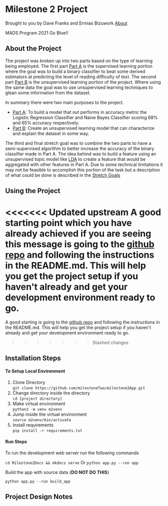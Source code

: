 # Milestone 2 Project

Brought to you by Dave Franks and Ermias Bizuwork [About](about.md)

MADS Program 2021 Go Blue!!

## About the Project

The project was broken up into two parts based on the type of learning being employed. The first part [Part A](part1.md) is the supervised learning portion where the goal was to build a binary classifier to beat some derived estimators at predicting the level of reading difficulty of text. The second part [Part B](part2.md) is the unsupervised learning portion of the project. Where using the same data the goal was to use unsupervised learning techniques to glean some information from the dataset. 

In summary there were two main purposes to the project.

- [Part A](part1.md): To build a model that out performs in accuracy metric the Logistic Regression Classifier and Naive Bayes Classifier scoring 68% and 65% accuracy respectively.
- [Part B](part2.md): Create an unsupervised learning model that can characterize and explain the dataset in some way.

The third and final stretch goal was to combine the two parts to have a semi-supervised algorithm to better increase the accuracy of the binary classifier made in Part A. The idea behind was to build a feature using an unsupervised topic model like [LDA](https://en.wikipedia.org/wiki/Latent_Dirichlet_allocation) to create a feature that would be aggregated with other features in Part A. Due to some technical limitations it may not be feasible to accomplish this portion of the task but a description of what could be done is described in the [Stretch Goals](stretchgoals.md)

## Using the Project

<<<<<<< Updated upstream
A good starting point which you have already achieved if you are seeing this message is going to the [github repo](https://github.com/milestoneTwo/milestone2App) and following the instructions in the README.md. This will help you get the project setup if you haven't already and get your development environment ready to go. 
=======
A good starting is going to the [github repo](https://github.com/milestoneTwo/milestone2App) and following the instructions in the README.md. This will help you get the project setup if you haven't already and get your development environment ready to go. 
>>>>>>> Stashed changes

## Installation Steps
#### To Setup Local Environment

1. Clone Directory <br>
`git clone https://github.com/milestoneTwo/milestone2App.git`
2. Change directory inside the directory <br>
`cd [project directory]`
3. Make virtual environment <br>
`python3 -m venv m2venv`
4. Jump inside the virtual environment<br>
`source m2venv/bin/activate`
5. Install requirements <br>
`pip install -r requirements.txt`

#### Run Steps

To run the development web server run the following commands

`cd Milestone2Docs && mkdocs serve`
Or
`python app.py --run app`

Build the app with source data
{**DO NOT DO THIS**}

`python app.py --run build_app`

## Project Design Notes
